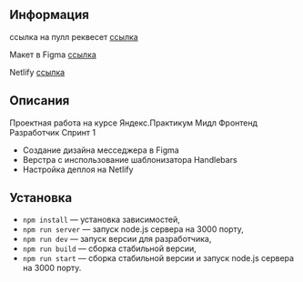 ## Информация
ссылка на пулл реквесет [ссылка](https://github.com/AlexPanich/middle.messenger.praktikum.yandex/pull/4)

Макет в Figma [ссылка](https://www.figma.com/file/I9J3FmYRupdxaTsLpfENMU/Sprint1)

Netlify [ссылка](https://pensive-curran-65e038.netlify.app/chat.html)


## Описания

Проектная работа на курсе Яндекс.Практикум Мидл Фронтенд Разработчик Спринт 1

- Создание дизайна месседжера в Figma
- Верстра с инспользование шаблонизатора Handlebars
- Настройка деплоя на Netlify

## Установка

- `npm install` — установка зависимостей,
- `npm run server` — запуск node.js сервера на 3000 порту,
- `npm run dev` — запуск версии для разработчика,
- `npm run build` — сборка стабильной версии,
- `npm run start` — сборка стабильной версии и запуск node.js сервера на 3000 порту.
